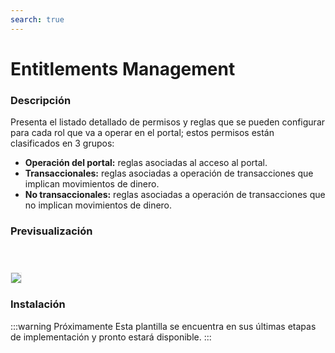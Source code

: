 ```yaml
---
search: true
---
```


# Entitlements Management

### Descripción

Presenta el listado detallado de permisos y reglas que se pueden configurar para cada rol que va a operar en el portal; estos permisos están clasificados en 3 grupos: 
- **Operación del portal:** reglas asociadas al acceso al portal.
- **Transaccionales:** reglas asociadas a operación de transacciones que implican movimientos de dinero.
- **No transaccionales:** reglas asociadas a operación de transacciones que no implican movimientos de dinero. 
### Previsualización

<img src="/assets/img/dynamic/experiences/business/entitlement-management.jpg" style="border: 1px solid #EEE; margin-top: 40px; max-width:600px;">


### Instalación

:::warning Próximamente
Esta plantilla se encuentra en sus últimas etapas de implementación y pronto estará disponible.
:::